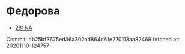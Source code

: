 # Федорова
- [28: NA](28.md)

Commit: bb25bf3675ed36a302ad864d61e270113aa82469
 fetched at: 20201110-124757
